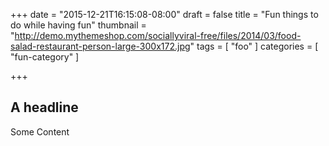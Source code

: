 +++
date = "2015-12-21T16:15:08-08:00"
draft = false
title = "Fun things to do while having fun"
thumbnail = "http://demo.mythemeshop.com/sociallyviral-free/files/2014/03/food-salad-restaurant-person-large-300x172.jpg"
tags = [
	"foo"
]
categories = [
	"fun-category"
]

+++

## A headline

Some Content
